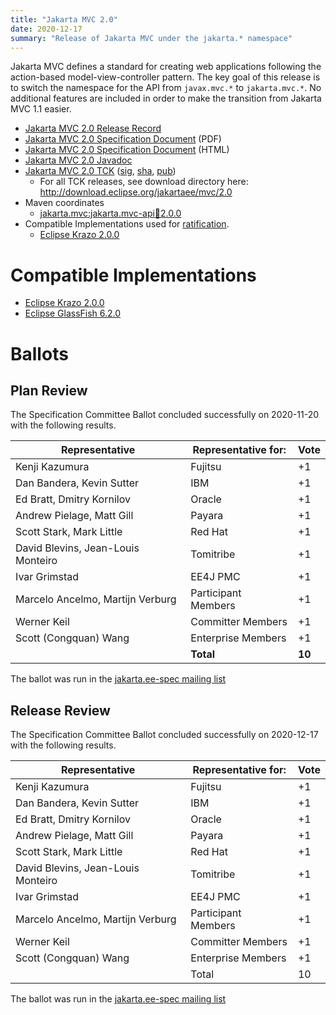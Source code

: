 ```yaml
---
title: "Jakarta MVC 2.0"
date: 2020-12-17
summary: "Release of Jakarta MVC under the jakarta.* namespace"
---
```


Jakarta MVC defines a standard for creating web applications following the action-based model-view-controller pattern.
The key goal of this release is to switch the namespace for the API from `javax.mvc.*` to `jakarta.mvc.*`. No additional features are included in order to make the transition from Jakarta MVC 1.1 easier.

* [Jakarta MVC 2.0 Release Record](https://projects.eclipse.org/projects/ee4j.mvc/releases/2.0)
* [Jakarta MVC 2.0 Specification Document](./jakarta-mvc-spec-2.0.pdf) (PDF)
* [Jakarta MVC 2.0 Specification Document](./jakarta-mvc-spec-2.0.html) (HTML)
* [Jakarta MVC 2.0 Javadoc](./apidocs)
* [Jakarta MVC 2.0 TCK](http://download.eclipse.org/jakartaee/mvc/2.0/jakarta-mvc-tck-2.0.0.zip) ([sig](http://download.eclipse.org/jakartaee/mvc/2.0/jakarta-mvc-tck-2.0.0.zip.sig), [sha](http://download.eclipse.org/jakartaee/mvc/2.0/jakarta-mvc-tck-2.0.0.zip.sha256), [pub](https://jakarta.ee/specifications/jakartaee-spec-committee.pub))
  * For all TCK releases, see download directory here: http://download.eclipse.org/jakartaee/mvc/2.0 
* Maven coordinates
  * [jakarta.mvc:jakarta.mvc-api:jar:2.0.0](https://central.sonatype.com/artifact/jakarta.mvc/jakarta.mvc-api/2.0.0/jar)
* Compatible Implementations used for [ratification](https://www.eclipse.org/projects/efsp/?version=1.2#efsp-ratification).
  * [Eclipse Krazo 2.0.0](https://eclipse-ee4j.github.io/krazo/downloads/2.0.0.html)

# Compatible Implementations

* [Eclipse Krazo 2.0.0](https://eclipse-ee4j.github.io/krazo/downloads/2.0.0.html)
* [Eclipse GlassFish 6.2.0](https://download.eclipse.org/ee4j/glassfish/glassfish-6.2.0.zip)

# Ballots

## Plan Review
The Specification Committee Ballot concluded successfully on 2020-11-20 with the following results.

| Representative                     | Representative for: |  Vote  |
|------------------------------------|---------------------|--------|
| Kenji Kazumura                     | Fujitsu             |   +1   |
| Dan Bandera, Kevin Sutter          | IBM                 |   +1   |
| Ed Bratt, Dmitry Kornilov          | Oracle              |   +1   |
| Andrew Pielage, Matt Gill          | Payara              |   +1   |
| Scott Stark, Mark Little           | Red Hat             |   +1   |
| David Blevins, Jean-Louis Monteiro | Tomitribe           |   +1   |
| Ivar Grimstad                      | EE4J PMC            |   +1   |
| Marcelo Ancelmo, Martijn Verburg   | Participant Members |   +1   |
| Werner Keil                        | Committer Members   |   +1   |
| Scott (Congquan) Wang              | Enterprise Members  |   +1   |
|                                    | **Total**           | **10** |

The ballot was run in the [jakarta.ee-spec mailing list](https://www.eclipse.org/lists/jakarta.ee-spec/msg01337.html)

## Release Review

The Specification Committee Ballot concluded successfully on 2020-12-17 with the following results.

| Representative                                        | Representative for: | Vote |
|-------------------------------------------------------|---------------------|------|
| Kenji Kazumura	                                    | Fujitsu	          | +1
| Dan Bandera, Kevin Sutter	                            | IBM	              | +1
| Ed Bratt, Dmitry Kornilov	                            | Oracle	          | +1
| Andrew Pielage, Matt Gill	                            | Payara	          | +1
| Scott Stark, Mark Little	                            | Red Hat	          | +1
| David Blevins, Jean-Louis Monteiro	                | Tomitribe	          | +1
| Ivar Grimstad	                                        | EE4J PMC	          | +1
| Marcelo Ancelmo, Martijn Verburg	                    | Participant Members | +1
| Werner Keil	                                        | Committer Members	  | +1
| Scott (Congquan) Wang	                                | Enterprise Members  |	+1
|                                                       | Total               |  10    |

The ballot was run in the [jakarta.ee-spec mailing list](https://www.eclipse.org/lists/jakarta.ee-spec/msg01401.html)